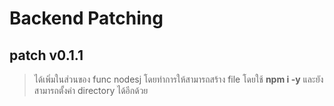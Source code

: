 # Backend Patching

## patch v0.1.1
> ได้เพิ่มในส่วนของ func nodesj โดยทำการให้สามารถสร้าง file โดยใช้ **npm i -y** และยังสามารถตั้งค่า directory ได้อีกด้วย
